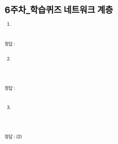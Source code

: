 # 6주차_학습퀴즈 네트워크 계층

1. 
```agsl

```
   <br>
   정답 : 
   <br>
   <br>

2. 
```agsl

```
   <br>
   <br>

정답 : 

   <br>

3. 
```agsl

```
   <br>
   <br>

정답 : (2)

   <br>

<br>
